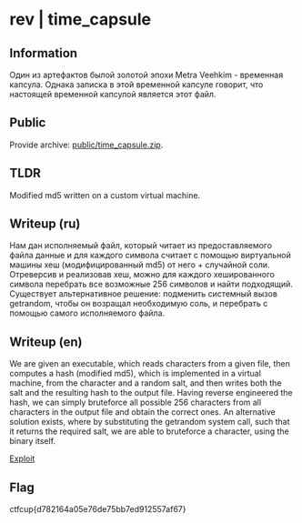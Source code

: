 # rev | time_capsule

## Information

Один из артефактов былой золотой эпохи Metra Veehkim - временная капсула. Однака записка в этой временной капсуле говорит, что настоящей временной капсулой является этот файл.

## Public

Provide archive: [public/time_capsule.zip](public/time_capsule.zip).

## TLDR

Modified md5 written on a custom virtual machine.

## Writeup (ru)

Нам дан исполняемый файл, который читает из предоставляемого файла данные и для каждого символа считает с помощью виртуальной машины хеш (модифицированный md5) от него + случайной соли. Отреверсив и реализовав хеш, можно для каждого хешированного символа перебрать все возможные 256 символов и найти подходящий. Существует альтернативное решение: подменить системный вызов getrandom, чтобы он возращал необходимую соль, и перебрать с помощью самого исполняемого файла.

## Writeup (en)

We are given an executable, which reads characters from a given file, then computes a hash (modified md5), which is implemented in a virtual machine, from the character and a random salt, and then writes both the salt and the resulting hash to the output file. Having reverse engineered the hash, we can simply bruteforce all possible 256 characters from all characters in the output file and obtain the correct ones. An alternative solution exists, where by substituting the getrandom system call, such that it returns the required salt, we are able to bruteforce a character, using the binary itself.

[Exploit](solve/solve.py)

## Flag

ctfcup{d782164a05e76de75bb7ed912557af67}
